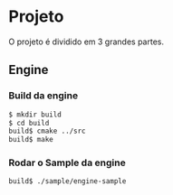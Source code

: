 # Projeto
O projeto é dividido em 3 grandes partes.


## Engine
### Build da engine
```sh
$ mkdir build
$ cd build
build$ cmake ../src
build$ make
```

### Rodar o Sample da engine
```sh
build$ ./sample/engine-sample
```
